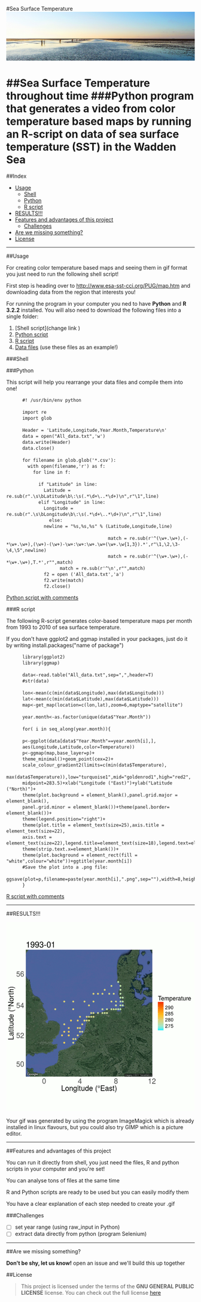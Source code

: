 
#Sea Surface Temperature ![Wadden Sea](https://github.com/gabrielamg24/SST/blob/extras/waddensea.jpg)

##Sea Surface Temperature throughout time
###Python program that generates a video from color temperature based maps by running an R-script on data of sea surface temperature (SST) in the Wadden Sea 
==================
##Index
  - [Usage](#usage)
    - [Shell](#shell)
    - [Python](#python)
    - [R script](#r-script)
  - [RESULTS!!!](#results)
  - [Features and advantages of this project](#features-and-advantages-of-this-project)
    - [Challenges](#challenges)
  - [Are we missing something?](#are-we-missing-something)
  - [License](#license)

---
##Usage 

For creating color temperature based maps and seeing them in gif format you just need to run the following shell script! 

First step is heading over to http://www.esa-sst-cci.org/PUG/map.htm and downloading data from the region that interests you! 

For running the program in your computer you ned to have **Python** and **R 3.2.2** installed. You will also need to download the following files into a single folder: 

1. [Shell script](change link )
2. [Python script](https://github.com/gabrielamg24/SST/blob/master/format-data.py)
3. [R script](https://github.com/gabrielamg24/SST/blob/master/gganimate.r)
4. [Data files](https://github.com/gabrielamg24/SST/blob/master/SST%20all%20files.zip) (use these files as an example!)

###Shell 

###Python

This script will help you rearrange your data files and compile them into one!

          #! /usr/bin/env python

          import re
          import glob
     
          Header = 'Latitude,Longitude,Year.Month,Temperature\n'
          data = open("All_data.txt",'w')
          data.write(Header)
          data.close()

          for filename in glob.glob('*.csv'):
            with open(filename,'r') as f:
              for line in f:
               
                if "Latitude" in line:
                  Latitude = re.sub(r".\s\bLatitude\b\:\s(.*\d+\..*\d+)\n",r"\1",line)
                elif "Longitude" in line:
                  Longitude = re.sub(r".\s\bLongitude\b\:\s(.*\d+\..*\d+)\n",r"\1",line)			
                    else:
                  newline = "%s,%s,%s" % (Latitude,Longitude,line)
                                         
                                          match = re.sub(r'^(\w+.\w+),(-*\w+.\w+),(\w+)-(\w+)-\w+:\w+:\w+.\w+(\w+.\w{1,3}).*',r"\1,\2,\3-\4,\5",newline)                                        
                                          match = re.sub(r'^(\w+.\w+),(-*\w+.\w+),T.*',r"",match)                                       
                        match = re.sub(r'^\n',r"",match)
                  f2 = open ('All_data.txt','a')
                  f2.write(match)
                  f2.close()

[Python script with comments](https://github.com/gabrielamg24/SST/blob/master/format-data.py)

###R script

The following R-script generates color-based temperature maps per month from 1993 to 2010 of sea surface temperature. 

If you don't have ggplot2 and ggmap installed in your packages, just do it by writing install.packages("name of package")
         
          library(ggplot2)
          library(ggmap)

          data<-read.table("All_data.txt",sep=",",header=T)
          #str(data)

          lon<-mean(c(min(data$Longitude),max(data$Longitude)))
          lat<-mean(c(min(data$Latitude),max(data$Latitude)))
          map<-get_map(location=c(lon,lat),zoom=6,maptype="satellite")
          
          year.month<-as.factor(unique(data$"Year.Month"))
          
          for( i in seq_along(year.month)){
        
          p<-ggplot(data[data$"Year.Month"==year.month[i],],
          aes(Longitude,Latitude,color=Temperature))
          p<-ggmap(map,base_layer=p)+
          theme_minimal()+geom_point(cex=2)+
          scale_colour_gradient2(limits=c(min(data$Temperature),
          max(data$Temperature)),low="turquoise1",mid="goldenrod1",high="red2",
          midpoint=283.5)+xlab("Longitude (°East)")+ylab("Latitude (°North)")+
          theme(plot.background = element_blank(),panel.grid.major = element_blank(),
          panel.grid.minor = element_blank())+theme(panel.border= element_blank())+
          theme(legend.position="right")+
          theme(plot.title = element_text(size=25),axis.title = element_text(size=22),
          axis.text = element_text(size=22),legend.title=element_text(size=18),legend.text=element_text(size=15))+
          theme(strip.text.x=element_blank())+
          theme(plot.background = element_rect(fill = "white",colour="white"))+ggtitle(year.month[i])
          #Save the plot into a .png file:
          ggsave(plot=p,filename=paste(year.month[i],".png",sep=""),width=8,height=8,dpi=100)
          }

[R script with comments](https://github.com/gabrielamg24/SST/blob/master/gganimate.r)
       
---
##RESULTS!!! 

![GIF FINALLY](https://github.com/gabrielamg24/SST/blob/master/maps.gif)

Your gif was generated by using the program ImageMagick which is already installed in linux flavours, but you could also try GIMP which is a picture editor. 

--- 
##Features and advantages of this project

You can run it directly from shell, you just need the files, R and python scripts in your computer and you're set!

You can analyse tons of files at the same time

R and Python scripts are ready to be used but you can easily modify them

You have a clear explanation of each step needed to create your .gif


###Challenges

- [ ] set year range (using raw_input in Python)
- [ ] extract data directly from python (program Selenium)

--- 
##Are we missing something? 

**Don't be shy, let us know!**
open an issue and we'll build this up together 

##License
>This project is licensed under the terms of the **GNU GENERAL PUBLIC LICENSE** license.
You can check out the full license [here](https://github.com/gabrielamg24/SST/blob/master/license.txt)


